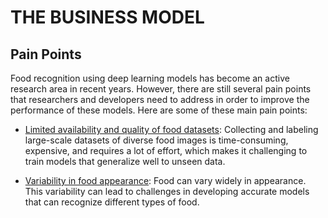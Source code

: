 # **THE BUSINESS MODEL**

## **Pain Points**

Food recognition using deep learning models has become an active research area in recent years. 
However, there are still several pain points that researchers and developers need to address in order to improve the performance of these models. 
Here are some of these main pain points:

- <ins>Limited availability and quality of food datasets</ins>: Collecting and labeling large-scale datasets of diverse food images is time-consuming, expensive, and requires a lot of effort, 
which makes it challenging to train models that generalize well to unseen data.

- <ins>Variability in food appearance</ins>: Food can vary widely in appearance. This variability can lead to challenges in developing accurate models that can recognize different types of food.
